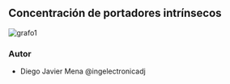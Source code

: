 ## Concentración de portadores intrínsecos
![grafo1]( "grafo1")

### Autor 
* Diego Javier Mena @ingelectronicadj 
